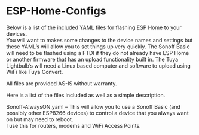 # ESP-Home-Configs


Below is a list of the included YAML files for flashing ESP Home to your devices.  
You will want to makes some changes to the device names and settings but these YAML’s 
will allow you to set things up very quickly.  The Sonoff Basic will need to be 
flashed using a FTDI if they do not already have ESP Home or another firmware that 
has an upload functionality built in.  The Tuya Lightbulb’s will need a Linux based 
computer and software to upload using WiFi like Tuya Convert.

All files are provided AS-IS without warranty.

Here is a list of the files included as well as a simple description.


Sonoff-AlwaysON.yaml – This will allow you to use a Sonoff Basic (and possibly other 
ESP8266 devices) to control a device that you always want on but may need to reboot.  
I use this for routers, modems and WiFi Access Points.





